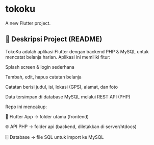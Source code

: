 # tokoku

A new Flutter project.

## 📌 Deskripsi Project (README)

TokoKu adalah aplikasi Flutter dengan backend PHP & MySQL untuk mencatat belanja harian.
Aplikasi ini memiliki fitur:

Splash screen & login sederhana

Tambah, edit, hapus catatan belanja

Catatan berisi judul, isi, lokasi (GPS), alamat, dan foto

Data tersimpan di database MySQL melalui REST API (PHP)

Repo ini mencakup:

📱 Flutter App → folder utama (frontend)

🌐 API PHP → folder api (backend, diletakkan di server/htdocs)

🗄️ Database → file SQL untuk import ke MySQL
